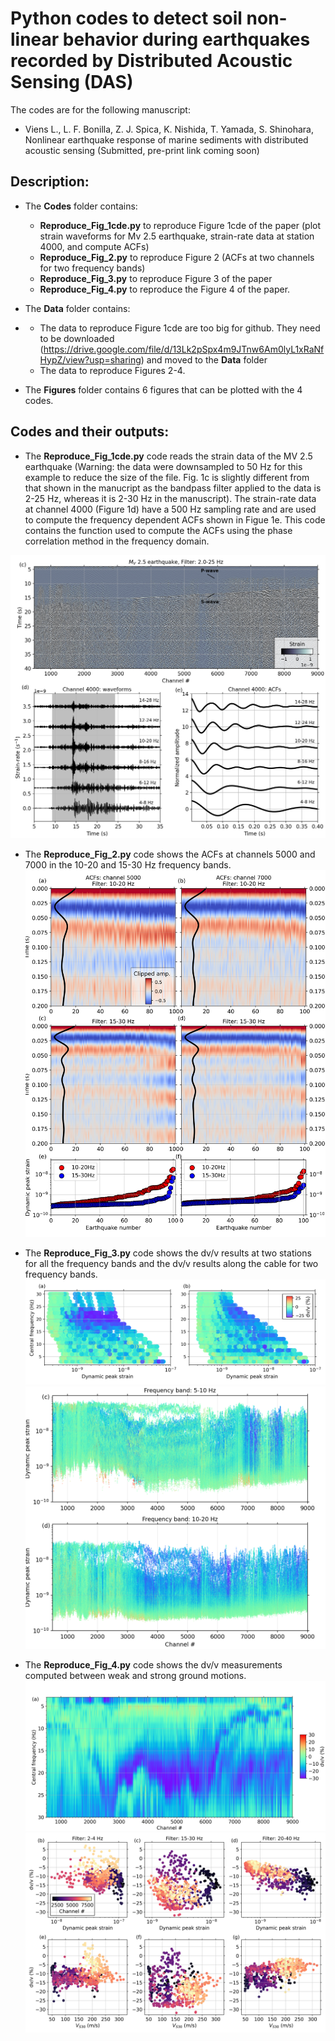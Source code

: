 # Python codes to detect soil non-linear behavior during earthquakes recorded by Distributed Acoustic Sensing (DAS) 

The codes are for the following manuscript:
- Viens L., L. F. Bonilla, Z. J. Spica, K. Nishida, T. Yamada, S. Shinohara, Nonlinear earthquake response of marine sediments with distributed acoustic sensing (Submitted, pre-print link coming soon)

## Description:
* The **Codes** folder contains:

  - **Reproduce_Fig_1cde.py** to reproduce Figure 1cde of the paper (plot strain waveforms for Mv 2.5 earthquake, strain-rate data at station 4000, and compute ACFs)
  - **Reproduce_Fig_2.py** to reproduce Figure 2 (ACFs at two channels for two frequency bands)
  - **Reproduce_Fig_3.py** to reproduce Figure 3 of the paper
  - **Reproduce_Fig_4.py** to reproduce the Figure 4 of the paper.

* The **Data** folder contains:
* - The data to reproduce Figure 1cde are too big for github. They need to be downloaded (https://drive.google.com/file/d/13Lk2pSpx4m9JTnw6Am0lyL1xRaNfHypZ/view?usp=sharing) and moved to the **Data** folder
  - The data to reproduce Figures 2-4.
  

* The **Figures** folder contains 6 figures that can be plotted with the 4 codes. 


## Codes and their outputs:

* The **Reproduce_Fig_1cde.py** code reads the strain data of the MV 2.5 earthquake (Warning: the data were downsampled to 50 Hz for this example to reduce the size of the file. Fig. 1c is slightly different from that shown in the manucript as the bandpass filter applied to the data is 2-25 Hz, whereas it is 2-30 Hz in the manuscript). The strain-rate data at channel 4000 (Figure 1d) have a 500 Hz sampling rate and are used to compute the frequency dependent ACFs shown in Figue 1e. This code contains the function used to compute the ACFs using the phase correlation method in the frequency domain.

![Figure 1](https://github.com/lviens/2022_DAS_Nonlinearity/blob/main/Figures/Fig_1cde.png)


* The **Reproduce_Fig_2.py** code shows the ACFs at channels 5000 and 7000 in the 10-20 and 15-30 Hz frequency bands.
![Figure 2](https://github.com/lviens/2022_DAS_Nonlinearity/blob/main/Figures/Fig_2.png)

* The **Reproduce_Fig_3.py** code shows the dv/v results at two stations for all the frequency bands and the dv/v results along the cable for two frequency bands. 
![Figure 3a-b](https://github.com/lviens/2022_DAS_Nonlinearity/blob/main/Figures/Fig_3ab.png)
![Figure 3cd](https://github.com/lviens/2022_DAS_Nonlinearity/blob/main/Figures/Fig_3cd.png)

* The **Reproduce_Fig_4.py** code shows the dv/v measurements computed between weak and strong ground motions.
![Figure 4a](https://github.com/lviens/2022_DAS_Nonlinearity/blob/main/Figures/Fig_4a.png)
![Figure 4b-g](https://github.com/lviens/2022_DAS_Nonlinearity/blob/main/Figures/Fig_4b-g.png)

